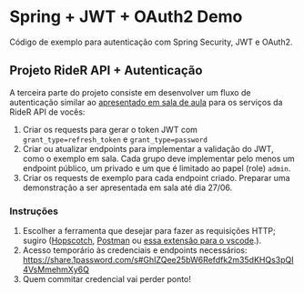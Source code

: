 # Spring + JWT + OAuth2 Demo

Código de exemplo para autenticação com Spring Security, JWT e OAuth2.

## Projeto RideR API + Autenticação

A terceira parte do projeto consiste em desenvolver um fluxo de autenticação similar ao [apresentado em sala de aula](https://github.com/vinicius-schettino/jwt-spring-demo) para os serviços da RideR API de vocês:

1. Criar os requests para gerar o token JWT com `grant_type=refresh_token` e `grant_type=password`
1. Criar ou atualizar endpoints para implementar a validação do JWT, como o exemplo em sala. Cada grupo deve 
   implementar pelo menos um endpoint público, um privado e um que é limitado ao papel (role) `admin`.
1. Criar os requests de exemplo para cada endpoint criado. Preparar uma demonstração a ser apresentada em sala até 
   dia 27/06.

### Instruções
1. Escolher a ferramenta que desejar para fazer as requisições HTTP; sugiro  ([Hopscotch](https://hoppscotch.io/), 
   [Postman](https://www.postman.com/) ou 
   [essa extensão para o vscode](https://marketplace.visualstudio.com/items?itemName=humao.rest-client).).
1. Acesso temporário às credenciais e endpoints necessários: https://share.1password.com/s#GhIZQee25bW6Refdfk2m35dKHQs3pQI4VsMmehmXy6Q
1. Quem commitar credencial vai perder ponto!

